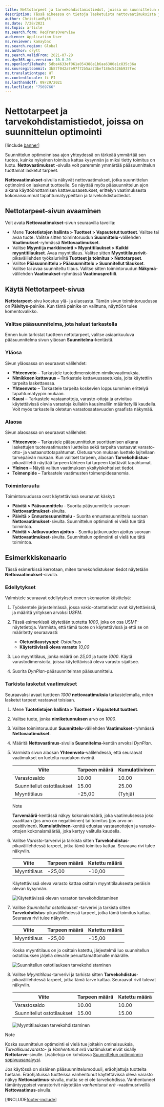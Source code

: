```yaml
---
title: Nettotarpeet ja tarvekohdistamistiedot, joissa on suunnittelun optimointi
description: Tässä aiheessa on tietoja lasketuista nettovaatimuksista ja tietojen tarvekohdista suunnittelun optimoinnissa.
author: ChristianRytt
ms.date: 7/28/2021
ms.topic: article
ms.search.form: ReqTransOverview
audience: Application User
ms.reviewer: kamaybac
ms.search.region: Global
ms.author: crytt
ms.search.validFrom: 2021-07-28
ms.dyn365.ops.version: 10.0.20
ms.openlocfilehash: 5dbe4633ef061a054388e1b6aa6300e1c835c36a
ms.sourcegitcommit: 3b87f042a7e97f72b5aa73bef186c5426b937fec
ms.translationtype: HT
ms.contentlocale: fi-FI
ms.lasthandoff: 09/29/2021
ms.locfileid: "7569766"
---
```

# <a name="net-requirements-and-pegging-information-with-planning-optimization"></a>Nettotarpeet ja tarvekohdistamistiedot, joissa on suunnittelun optimointi

[!include [banner](../../includes/banner.md)]

Suunnittelun optimoinnissa ajon yhteydessä on tärkeää ymmärtää sen tuotos, kuinka nykyinen toimitus kattaa kysynnän ja miksi tietty toimitus on luotu. **Nettovaatimukset** -sivulla voit paremmin ymmärtää pääsuunnittelun tuottamat lasketut tarpeet.

**Nettovaatimukset**-sivulla näkyvät nettovaatimukset, jotka suunnittelun optimointi on laskenut tuotteelle. Se näyttää myös pääsuunnittelun ajon aikana käyttöönottamisen kattavuusasetukset, erittelyn vaatimuksesta kokonaissummat tapahtumatyypeittain ja tarvekohdistustiedot.

## <a name="open-the-net-requirements-page"></a>Nettotarpeet-sivun avaaminen

Voit avata **Nettovaatimukset**-sivun seuraavilla tavoilla:

- Mene **Tuotetietojen hallinta \> Tuotteet \> Vapautetut tuotteet**. Valitse tai avaa tuote. Valitse sitten toimintoruudun **Suunnittelu**-välilehden **Vaatimukset**-ryhmässä **Nettovaatimukset**.
- Valitse **Myynti ja markkinointi \> Myyntitilaukset \> Kaikki myyntitilaukset**. Avaa myyntitilaus. Valitse sitten **Myyntitilausrivit**-pikavälilehden työkaluriviltä **Tuotteet ja toimitus \> Nettotarpeet**.
- Valitse **Pääsuunnittelu \> Pääsuunnittelu \> Suunnitellut tilaukset**. Valitse tai avaa suunniteltu tilaus. Valitse sitten toimintoruudun **Näkymä**-välilehden **Vaatimukset**-ryhmässä **Vaatimusprofiili**.

## <a name="use-the-net-requirements-page"></a>Käytä Nettotarpeet-sivua

**Nettotarpeet**-sivu koostuu ylä- ja alaosasta. Tämän sivun toimintoruudussa on **Päivitys**-painike. Kun tämä painike on valittuna, näyttöön tulee komentovalikko.

### <a name="select-a-master-plan-to-view"></a>Valitse pääsuunnitelma, jota haluat tarkastella

Ennen kuin tarkistat tuotteen nettotarpeet, valitse asiaankuuluva pääsuunnitelma sivun yläosan **Suunnitelma**-kentästä.

### <a name="upper-section"></a>Yläosa

Sivun yläosassa on seuraavat välilehdet:

- **Yhteenveto** – Tarkastele tuotedimensioiden nimikevaatimuksia.
- **Nimikkeen kattavuus** – Tarkastele kattavuusasetuksia, joita käytettiin tarpeita laskettaessa.
- **Yhteenveto** – Tarkastele tarpeita koskevien loppusummien erittelyä tapahtumatyypin mukaan.
- **Kausi** – Tarkastele vastaanottoja, varasto-ottoja ja arvioitua käytettävissä olevia varastoja kullakin kausimalliin määritetyllä kaudella. Voit myös tarkastella oletetun varastosaatavuuden graafista näkymää.

### <a name="lower-section"></a>Alaosa

Sivun alaosassa on seuraavat välilehdet:

- **Yhteenveto** – Tarkastele pääsuunnittelun suorittamisen aikana laskettujen tuotevaatimusten luetteloa sekä tarpeita vastaavat varasto-otto- ja vastaanottotapahtumat. Oletusarvon mukaan luettelo lajitellaan tarvepäivän mukaan. Kun valitset tarpeen, alaosan **Tarvekohdistus**-pikavälilehti näyttää tarpeen lähteen tai tarpeen täyttävät tapahtumat.
- **Yleinen** – Näytä valitun vaatimuksen yksityiskohtaiset tiedot.
- **Toimenpide** – Tarkastele vaatimusten toimenpidesanomia.

### <a name="the-action-pane"></a>Toimintoruutu

Toimintoruudussa ovat käytettävissä seuraavat käskyt:

- **Päivitä \> Pääsuunnittelu** - Suorita pääsuunnittelu suoraan **Nettovaatimukset**-sivulta.
- **Päivitä \> Ennustesuunnittelu** - Suorita ennustesuunnittelu suoraan **Nettovaatimukset**-sivulta. Suunnittelun optimointi ei vielä tue tätä toimintoa.
- **Päivitä \> Jatkuvuuden ajoitus** – Suorita jatkuvuuden ajoitus suoraan **Nettovaatimukset**-sivulta. Suunnittelun optimointi ei vielä tue tätä toimintoa.

## <a name="example-scenario"></a>Esimerkkiskenaario

Tässä esimerkissä kerrotaan, miten tarvekohdistuksen tiedot näytetään **Nettovaatimukset**-sivulla.

### <a name="prerequisites"></a>Edellytykset

Valmistele seuraavat edellytykset ennen skenaarion käsittelyä:

1. Työskentele järjestelmässä, jossa vakio-otantatiedot ovat käytettävissä, ja määritä yrityksen arvoksi *USFM*.
2. Tässä esimerkissä käytetään tuotetta *1000*, joka on osa USMF-näytetietoja. Varmista, että tämä tuote on käytettävissä ja että se on määritetty seuraavasti:

    - **Oletustilaustyyppi:** *Ostotilaus*
    - **Käytettävissä oleva varasto** *10,00*

3. Luo myyntitilaus, jonka määrä on *25,00* ja tuote *1000*. Käytä varastodimensioita, joissa käytettävissä oleva varasto sijaitsee.
4. Suorita *DynPlan*-pääsuunnitelman pääsuunnittelu.

### <a name="review-the-calculated-requirements"></a>Tarkista lasketut vaatimukset

Seuraavaksi avaat tuotteen *1000* **nettovaatimuksia** tarkastelemalla, miten lasketut tarpeet vastaavat toisiaan.

1. Mene **Tuotetietojen hallinta \> Tuotteet \> Vapautetut tuotteet**.
1. Valitse tuote, jonka **nimiketunnuksen** arvo on *1000*.
1. Valitse toimintoruudun **Suunnittelu**-välilehden **Vaatimukset**-ryhmässä **Nettovaatimukset**.
1. Määritä **Nettovaatimus**-sivulla **Suunnitelma**-kentän arvoksi *DynPlan*.
1. Varmista sivun alaosan **Yhteenveto**-välilehdessä, että seuraavat vaatimukset on lueteltu ruudukon riveinä.

    | Viite | Tarpeen määrä | Kumulatiivinen |
    |---|---|---|
    | Varastosaldo | 10.00 | 10.00 |
    | Suunnitellut ostotilaukset | 15.00 | 25.00 |
    | Myyntitilaus | -25,00 | (Tyhjä) |

    > [!NOTE]
    > **Tarvemäärä**-kentässä näkyy kokonaismäärä, joka vaatimuksessa joko vaaditaan (jos arvo on negatiivinen) tai toimitus (jos arvo on positiivinen). **Kumulatiivinen**-kenttä edustaa vastaanottojen ja varasto-ottojen kokonaismäärää, joka kertyy valitulla kaudella.

1. Valitse *Varasto*-tarverivi ja tarkista sitten **Tarvekohdistus**-pikavälilehdessä tarpeet, jotka tämä toimitus kattaa. Seuraava rivi tulee näkyviin.

    | Viite | Tarpeen määrä | Katettu määrä |
    |---|---|---|
    | Myyntitilaus | -25,00 | -10,00 |

    Käytettävissä oleva varasto kattaa osittain myyntitilauksesta peräisin olevan kysynnän.

    ![Käytettävissä olevan varaston tarvekohdistaminen](media/pegging-on-hand.png "Käytettävissä olevan varaston tarvekohdistaminen")

1. Valitse *Suunnitellut ostotilaukset* -tarverivi ja tarkista sitten **Tarvekohdistus**-pikavälilehdessä tarpeet, jotka tämä toimitus kattaa. Seuraava rivi tulee näkyviin.

    | Viite | Tarpeen määrä | Katettu määrä |
    |---|---|---|
    | Myyntitilaus | -25,00 | -15,00 |

    Koska myyntitilaus on jo osittain katettu, järjestelmä luo suunnitellun ostotilauksen jäljellä olevalle peruuttamattomalle määrälle.

    ![Suunnitellun ostotilauksen tarvekohdistaminen](media/pegging-planned-purchase-order.png "Suunnitellun ostotilauksen tarvekohdistaminen")

1. Valitse *Myyntitilaus*-tarverivi ja tarkista sitten **Tarvekohdistus**-pikavälilehdessä tarpeet, jotka tämä tarve kattaa. Seuraavat rivit tulevat näkyviin.

    | Viite | Tarpeen määrä | Katettu määrä |
    |---|---|---|
    | Varastosaldo | 10.00 | 10.00 |
    | Suunnitellut ostotilaukset | 15.00 | 15.00 |

    ![Myyntitilauksen tarvekohdistaminen](media/pegging-planned-purchase-order.png "Myyntitilauksen tarvekohdistaminen")

> [!NOTE]
> Koska suunnittelun optimointi ei vielä tue joitakin ominaisuuksia, *Turvallisuusvarasto*- ja *Vanhentunut erä* vaatimukset eivät sisälly **Nettotarve**-sivulle. Lisätietoja on kohdassa [Suunnittelun optimoinnin sopivuusanalyysi](planning-optimization-fit-analysis.md).
>
> Jos käytössä on sisäinen pääsuunnittelumoduuli, eräohjattuja tuotteita tuetaan. Eräohjatuissa tuotteissa vanhentunut käytettävissä oleva varasto näkyy **Nettovaatimus**-sivulla, mutta se ei ole tarvekohdissa. Vanhentuneet tämäntyyppiset varastorivit näytetään *vanhentunut erä* -vaatimusriveillä **Nettovaatimus**-sivulla.

[!INCLUDE[footer-include](../../../includes/footer-banner.md)]
